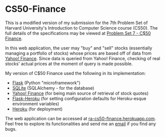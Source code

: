 # CS50-Finance
This is a modified version of my submission for the 7th Problem Set of Harvard University's Introduction to Computer Science course (CS50). The full details of the specifications may be viewed at [Problem Set 7 - C$50 Finance].

In this web application, the user may "buy" and "sell" stocks (essentially managing a portfolio of stocks) whose prices are based off of data from [Yahoo! Finance]. Since data is queried from Yahoo! Finance, checking of real stocks' actual prices at the moment of query is made possible.

My version of C$50 Finance used the following in its implementation:
- [Flask] (Python "microframework")
- [SQLite] (SQLAlchemy - for the database)
- [Yahoo! Finance] (for being main source of retrieval of stock quotes)
- [Flask-Heroku] (for setting configuration defaults for Heroku-esque environment variables)
- [Heroku] (for deployment)

The web application can be accessed at [ra-cs50-finance.herokuapp.com]. Feel free to explore its functionalities and send me an [email] if you find any bugs.

[ra-cs50-finance.herokuapp.com]: <ra-cs50-finance.herokuapp.com>
[Problem Set 7 - C$50 Finance]: <http://docs.cs50.net/problems/finance/finance.html>
[Yahoo! Finance]: <http://finance.yahoo.com/>
[Flask-Heroku]: <https://github.com/kennethreitz/flask-heroku/>
[Heroku]: <https://www.heroku.com/>
[SQLite]: <https://www.sqlite.org/>
[Flask]: <http://flask.pocoo.org/>
[email]: <mailto:reginaalyssa01809@gmail.com>